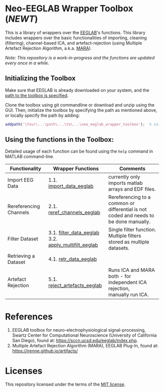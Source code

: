 # Neo-EEGLAB Wrapper Toolbox (_NEWT_)
This is a library of wrappers over the [EEGLAB](https://sccn.ucsd.edu/eeglab/download.php)'s functions. This library includes wrappers over the basic functionalities of importing, cleaning (filtering), channel-based ICA, and artefact-rejection (using Multiple Artefact Rejection Algorithm, a.k.a. [MARA](https://irenne.github.io/artifacts/)).

_Note: This repository is a work-in-progress and the functions are updated every once in a while._

## Initializing the Toolbox
Make sure that EEGLAB is already downloaded on your system, and the [path to the toolbox is specified](https://www.mathworks.com/help/matlab/matlab_env/add-remove-or-reorder-folders-on-the-search-path.html).

Clone the toolbox using git commandline or download and unzip using the GUI. Then, initialize the toolbox by specifying the path as mentioned above, or locally specify the path by adding:

```Matlab
addpath('\Your\...\path\...\to\...\neo_eeglab_wrapper_toolbox');  % initialize NEWT
```

## Using the functions in the Toolbox:
Detailed usage of each function can be found using the `help` command in MATLAB command-line.

<!-- | Functionality | Wrapper Functions |
| --- | --- |
| Import EEG Data | 1.1. [import_data_eeglab](./import_data_eeglab.m) |
| Rereferencing Channels | 2.1. [reref_channels_eeglab](./reref_channels_eeglab.m) |
| Filter Dataset | 3.1. [filter_data_eeglab](./filter_data_eeglab.m)<br>3.2. [apply_multifilt_eeglab](./apply_multifilt_eeglab.m) |
| Retrieving a Dataset | 4.1. [retr_data_eeglab](./retr_data_eeglab.m) |
| Artefact Rejection | 5.1. [reject_artefacts_eeglab](./reject_artefacts_eeglab.m) | -->

| Functionality | Wrapper Functions | Comments |
| --- | --- | --- |
| Import EEG Data | 1.1. [import_data_eeglab](./import_data_eeglab.m) | currently only imports matlab arrays and EDF files. |
| Rereferencing Channels | 2.1. [reref_channels_eeglab](./reref_channels_eeglab.m) | Rereferencing to a common or differential is not<br>coded and needs to be done manually. |
| Filter Dataset | 3.1. [filter_data_eeglab](./filter_data_eeglab.m)<br>3.2. [apply_multifilt_eeglab](./apply_multifilt_eeglab.m) | Single filter function.<br>Multiple filters stored as multiple datasets. |
| Retrieving a Dataset | 4.1. [retr_data_eeglab](./retr_data_eeglab.m) |  |
| Artefact Rejection | 5.1. [reject_artefacts_eeglab](./reject_artefacts_eeglab.m) | Runs ICA and MARA both - for independent ICA rejection,<br>manually run ICA. |

# References
1. EEGLAB toolbox for neuro-electrophysiological signal-processing, Swartz Center for Computational Neuroscience (University of California San Diego), found at: https://sccn.ucsd.edu/eeglab/index.php.
2. Multiple Artefact Rejection Algorithm (MARA), EEGLAB Plug-In, found at: https://irenne.github.io/artifacts/

# Licenses
This repository licensed under the terms of the [MIT license](https://github.com/sparky-electrode/newt/blob/master/LICENSE).